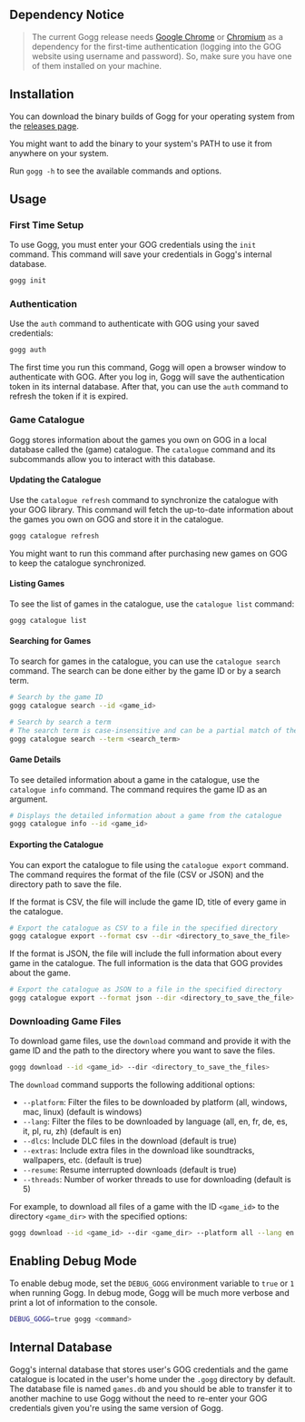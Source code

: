 ## Dependency Notice

> The current Gogg release needs [Google Chrome](https://www.google.com/chrome/) or
[Chromium](https://www.chromium.org/) as a dependency for the first-time authentication (logging into the GOG website
> using
> username and password).
> So, make sure you have one of them installed on your machine.

## Installation

You can download the binary builds of Gogg for your operating system
from the [releases page](https://github.com/habedi/gogg/releases).

You might want to add the binary to your system's PATH to use it from anywhere on your system.

Run `gogg -h` to see the available commands and options.

## Usage

### First Time Setup

To use Gogg, you must enter your GOG credentials using the `init` command.
This command will save your credentials in Gogg's internal database.

```sh
gogg init
```

### Authentication

Use the `auth` command to authenticate with GOG using your saved credentials:

```sh
gogg auth
```

The first time you run this command, Gogg will open a browser window to authenticate with GOG.
After you log in, Gogg will save the authentication token in its internal database.
After that, you can use the `auth` command to refresh the token if it is expired.

### Game Catalogue

Gogg stores information about the games you own on GOG in a local database called the (game) catalogue.
The `catalogue` command and its subcommands allow you to interact with this database.

#### Updating the Catalogue

Use the `catalogue refresh` command to synchronize the catalogue with your GOG library.
This command will fetch the up-to-date information about the games you own on GOG and store it in the catalogue.

```sh
gogg catalogue refresh
```

You might want to run this command after purchasing new games on GOG to keep the catalogue synchronized.

#### Listing Games

To see the list of games in the catalogue, use the `catalogue list` command:

```sh
gogg catalogue list
```

#### Searching for Games

To search for games in the catalogue, you can use the `catalogue search` command.
The search can be done either by the game ID or by a search term.

```sh
# Search by the game ID
gogg catalogue search --id <game_id>
```

```sh
# Search by search a term
# The search term is case-insensitive and can be a partial match of the game title
gogg catalogue search --term <search_term>
```

#### Game Details

To see detailed information about a game in the catalogue, use the `catalogue info` command.
The command requires the game ID as an argument.

```sh
# Displays the detailed information about a game from the catalogue
gogg catalogue info --id <game_id>
```

#### Exporting the Catalogue

You can export the catalogue to file using the `catalogue export` command.
The command requires the format of the file (CSV or JSON) and the directory path to save the file.

If the format is CSV, the file will include the game ID, title of every game in the catalogue.

```sh
# Export the catalogue as CSV to a file in the specified directory
gogg catalogue export --format csv --dir <directory_to_save_the_file>
```

If the format is JSON, the file will include the full information about every game in the catalogue.
The full information is the data that GOG provides about the game.

```sh
# Export the catalogue as JSON to a file in the specified directory
gogg catalogue export --format json --dir <directory_to_save_the_file>
```

### Downloading Game Files

To download game files, use the `download` command and provide it with the game ID and the path to the directory
where you want to save the files.

```sh
gogg download --id <game_id> --dir <directory_to_save_the_files>
```

The `download` command supports the following additional options:

- `--platform`: Filter the files to be downloaded by platform (all, windows, mac, linux) (default is windows)
- `--lang`: Filter the files to be downloaded by language (all, en, fr, de, es, it, pl, ru, zh) (default is en)
- `--dlcs`: Include DLC files in the download (default is true)
- `--extras`: Include extra files in the download like soundtracks, wallpapers, etc. (default is true)
- `--resume`: Resume interrupted downloads (default is true)
- `--threads`: Number of worker threads to use for downloading (default is 5)

For example, to download all files of a game with the ID `<game_id>` to the directory `<game_dir>` with the specified
options:

```sh
gogg download --id <game_id> --dir <game_dir> --platform all --lang en --dlcs true --extras true --resume true --threads 5
```

## Enabling Debug Mode

To enable debug mode, set the `DEBUG_GOGG` environment variable to `true` or `1` when running Gogg.
In debug mode, Gogg will be much more verbose and print a lot of information to the console.

```sh
DEBUG_GOGG=true gogg <command>
```

## Internal Database

Gogg's internal database that stores user's GOG credentials and the game catalogue is located in the user's home under
the `.gogg` directory by default. The database file is named `games.db` and you should be able to transfer it to another
machine to use Gogg without the need to re-enter your GOG credentials given you're using the same version of Gogg.

